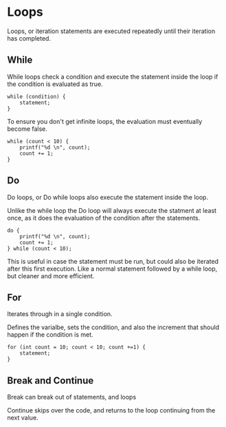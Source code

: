 # Loops

Loops, or iteration statements are executed repeatedly until their iteration has completed.

## While

While loops check a condition and execute the statement inside the loop if the condition is evaluated as true.

    while (condition) { 
    	statement;
    } 

To ensure you don't get infinite loops, the evaluation must eventually become false.

    while (count < 10) {
	    printf("%d \n", count);
    	count += 1;
    }

## Do

Do loops, or Do while loops also execute the statement inside the loop. 

Unlike the while loop the Do loop will always execute the statment at least once, as it does the evaluation of the condition after the statements.

    do {
	    printf("%d \n", count);
    	count += 1;
    } while (count < 10);

This is useful in case the statement must be run, but could also be iterated after this first execution. Like a normal statement followed by a while loop, but cleaner and more efficient.

## For

Iterates through in a single condition. 

Defines the varialbe, sets the condition, and also the increment that should happen if the condition is met.

    for (int count = 10; count < 10; count +=1) {
    	statement;
    }

## Break and Continue

Break can break out of statements, and loops

Continue skips over the code, and returns to the loop continuing from the next value.
